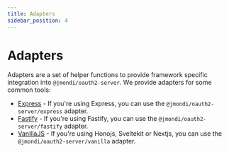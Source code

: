 ```yaml
---
title: Adapters
sidebar_position: 4
---
```


# Adapters

Adapters are a set of helper functions to provide framework specific integration into `@jmondi/oauth2-server`. We provide adapters for some common tools:

- [Express](./express) - If you're using Express, you can use the `@jmondi/oauth2-server/express` adapter.
- [Fastify](./fastify) - If you're using Fastify, you can use the `@jmondi/oauth2-server/fastify` adapter.
- [VanillaJS](./vanilla) - If you're using Honojs, Sveltekit or Nextjs, you can use the `@jmondi/oauth2-server/vanilla` adapter.
